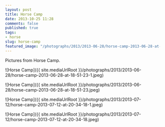 ```yaml
---
layout: post
title: Horse Camp
date: 2013-10-25 11:28
comments: false
published: true
tags:
- horse
slug: horse-camp
featured_image: "/photographs/2013/2013-06-28/horse-camp-2013-06-28-at-18-51-23-1.jpeg"
---
```

Pictures from Horse Camp.

![Horse Camp]({{ site.mediaUrlRoot }}/photographs/2013/2013-06-28/horse-camp-2013-06-28-at-18-51-23-1.jpeg)

![Horse Camp]({{ site.mediaUrlRoot }}/photographs/2013/2013-06-28/horse-camp-2013-06-28-at-18-51-23.jpeg)

![Horse Camp]({{ site.mediaUrlRoot }}/photographs/2013/2013-07-12/horse-camp-2013-07-12-at-20-34-18-1.jpeg)

![Horse Camp]({{ site.mediaUrlRoot }}/photographs/2013/2013-07-12/horse-camp-2013-07-12-at-20-34-18.jpeg)
